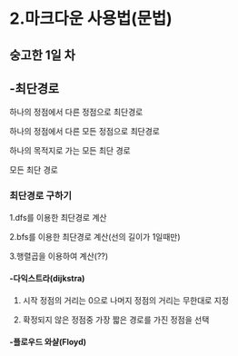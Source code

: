 2.마크다운 사용법(문법)
=======
숭고한 1일 차
---

  ## -최단경로

  하나의 정점에서 다른 정점으로 최단경로

  하나의 정점에서 다른 모든 정점으로 최단경로

  하나의 목적지로 가는 모든 최단 경로

  모든 최단 경로

   ### 최단경로 구하기
 
   1.dfs를 이용한 최단경로 계산
 
   2.bfs를 이용한 최단경로 계산(선의 길이가 1일때만)
 
   3.행렬곱을 이용하여 계산(??)
 
 

   #### -다익스트라(dijkstra)
 
   1. 시작 정점의 거리는 0으로 나머지 정점의 거리는 무한대로 지정
 
   2. 확정되지 않은 정점중 가장 짧은 경로를 가진 정점을 선택
   
   
   #### -플로우드 와샬(Floyd)
